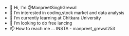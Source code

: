 - 👋 Hi, I’m @ManpreetSinghGrewal
- 👀 I’m interested in coding,stock market and data analysis
- 🌱 I’m currently learning at Chitkara University
- 💞️ I’m looking to do free lancing
- 📫 How to reach me ... INSTA - manpreet_grewal253


<!---
ManpreetSinghGrewal/ManpreetSinghGrewal is a ✨ special ✨ repository because its `README.md` (this file) appears on your GitHub profile.
You can click the Preview link to take a look at your changes.
--->
